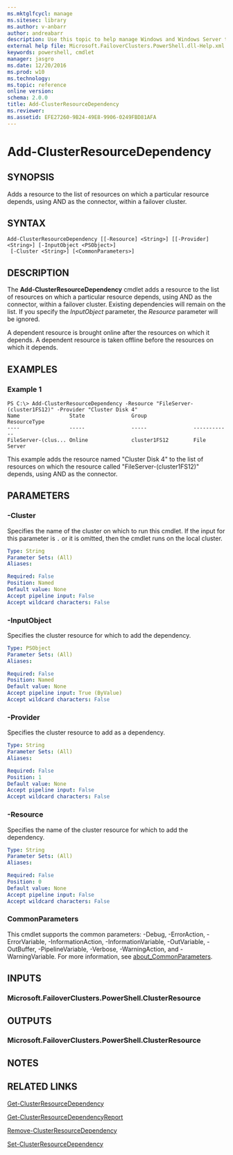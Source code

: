 ```yaml
---
ms.mktglfcycl: manage
ms.sitesec: library
ms.author: v-anbarr
author: andreabarr
description: Use this topic to help manage Windows and Windows Server technologies with Windows PowerShell.
external help file: Microsoft.FailoverClusters.PowerShell.dll-Help.xml
keywords: powershell, cmdlet
manager: jasgro
ms.date: 12/20/2016
ms.prod: w10
ms.technology: 
ms.topic: reference
online version: 
schema: 2.0.0
title: Add-ClusterResourceDependency
ms.reviewer:
ms.assetid: EFE27260-9B24-49E8-9906-0249FBD81AFA
---
```


# Add-ClusterResourceDependency

## SYNOPSIS
Adds a resource to the list of resources on which a particular resource depends, using AND as the connector, within a failover cluster.

## SYNTAX

```
Add-ClusterResourceDependency [[-Resource] <String>] [[-Provider] <String>] [-InputObject <PSObject>]
 [-Cluster <String>] [<CommonParameters>]
```

## DESCRIPTION
The **Add-ClusterResourceDependency** cmdlet adds a resource to the list of resources on which a particular resource depends, using AND as the connector, within a failover cluster.
Existing dependencies will remain on the list. If you specify the *InputObject* parameter, the *Resource* parameter will be ignored.

A dependent resource is brought online after the resources on which it depends.
A dependent resource is taken offline before the resources on which it depends.

## EXAMPLES

### Example 1
```
PS C:\> Add-ClusterResourceDependency -Resource "FileServer-(cluster1FS12)" -Provider "Cluster Disk 4"
Name                State               Group               ResourceType 
----                -----               -----               ------------ 
FileServer-(clus... Online              cluster1FS12        File Server
```

This example adds the resource named "Cluster Disk 4" to the list of resources on which the resource called "FileServer-(cluster1FS12)" depends, using AND as the connector.

## PARAMETERS

### -Cluster
Specifies the name of the cluster on which to run this cmdlet.
If the input for this parameter is `.` or it is omitted, then the cmdlet runs on the local cluster.

```yaml
Type: String
Parameter Sets: (All)
Aliases: 

Required: False
Position: Named
Default value: None
Accept pipeline input: False
Accept wildcard characters: False
```

### -InputObject
Specifies the cluster resource for which to add the dependency.

```yaml
Type: PSObject
Parameter Sets: (All)
Aliases: 

Required: False
Position: Named
Default value: None
Accept pipeline input: True (ByValue)
Accept wildcard characters: False
```

### -Provider
Specifies the cluster resource to add as a dependency.

```yaml
Type: String
Parameter Sets: (All)
Aliases: 

Required: False
Position: 1
Default value: None
Accept pipeline input: False
Accept wildcard characters: False
```

### -Resource
Specifies the name of the cluster resource for which to add the dependency.

```yaml
Type: String
Parameter Sets: (All)
Aliases: 

Required: False
Position: 0
Default value: None
Accept pipeline input: False
Accept wildcard characters: False
```

### CommonParameters
This cmdlet supports the common parameters: -Debug, -ErrorAction, -ErrorVariable, -InformationAction, -InformationVariable, -OutVariable, -OutBuffer, -PipelineVariable, -Verbose, -WarningAction, and -WarningVariable. For more information, see [about_CommonParameters](https://go.microsoft.com/fwlink/?LinkID=113216).

## INPUTS

### Microsoft.FailoverClusters.PowerShell.ClusterResource

## OUTPUTS

### Microsoft.FailoverClusters.PowerShell.ClusterResource

## NOTES

## RELATED LINKS

[Get-ClusterResourceDependency](./Get-ClusterResourceDependency.md)

[Get-ClusterResourceDependencyReport](./Get-ClusterResourceDependencyReport.md)

[Remove-ClusterResourceDependency](./Remove-ClusterResourceDependency.md)

[Set-ClusterResourceDependency](./Set-ClusterResourceDependency.md)
